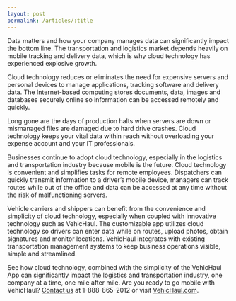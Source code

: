 ```yaml
---
layout: post
permalink: /articles/:title
---
```


Data matters and how your company manages data can significantly impact the bottom line. The transportation and logistics market depends heavily on mobile tracking and delivery data, which is why cloud technology has experienced explosive growth. 

Cloud technology reduces or eliminates the need for expensive servers and personal devices to manage applications, tracking software and delivery data. The Internet-based computing stores documents, data, images and databases securely online so information can be accessed remotely and quickly. 

Long gone are the days of production halts when servers are down or mismanaged files are damaged due to hard drive crashes. Cloud technology keeps your vital data within reach without overloading your expense account and your IT professionals. 

Businesses continue to adopt cloud technology, especially in the logistics and transportation industry because mobile is the future. Cloud technology is convenient and simplifies tasks for remote employees. Dispatchers can quickly transmit information to a driver’s mobile device, managers can track routes while out of the office and data can be accessed at any time without the risk of malfunctioning servers. 

Vehicle carriers and shippers can benefit from the convenience and simplicity of cloud technology, especially when coupled with innovative technology such as VehicHaul. The customizable app utilizes cloud technology so drivers can enter data while on routes, upload photos, obtain signatures and monitor locations. VehicHaul integrates with existing transportation management systems to keep business operations visible, simple and streamlined. 

See how cloud technology, combined with the simplicity of the VehicHaul App can significantly impact the logistics and transportation industry, one company at a time, one mile after mile. Are you ready to go mobile with VehicHaul? [Contact us](http://www.vehichaul.com/contact "Contact Us") at 1-888-865-2012 or visit [VehicHaul.com](http://www.vehichaul.com/ "VehicHaul"). 
